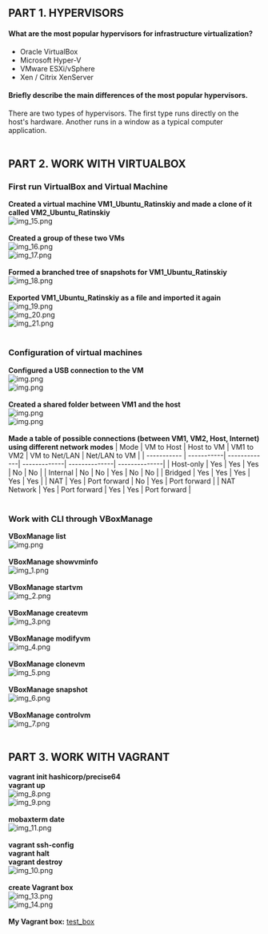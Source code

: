 ## PART 1. HYPERVISORS

#### What are the most popular hypervisors for infrastructure virtualization?
- Oracle VirtualBox
- Microsoft Hyper-V
- VMware ESXi/vSphere
- Xen / Citrix XenServer

#### Briefly describe the main differences of the most popular hypervisors.
There are two types of hypervisors. The first type runs directly on the host's hardware. Another runs in a window as a typical computer application.
<br/><br/>
## PART 2. WORK WITH VIRTUALBOX

### First run VirtualBox and Virtual Machine

**Created a virtual machine VM1_Ubuntu_Ratinskiy and made a clone of it called VM2_Ubuntu_Ratinskiy**\
![img_15.png](img/img_15.png)
<br/><br/>
**Created a group of these two VMs**\
![img_16.png](img/img_16.png)\
![img_17.png](img/img_17.png)
<br/><br/>
**Formed a branched tree of snapshots for VM1_Ubuntu_Ratinskiy**\
![img_18.png](img/img_18.png)
<br/><br/>
**Exported VM1_Ubuntu_Ratinskiy as a file and imported it again**\
![img_19.png](img/img_19.png)\
![img_20.png](img/img_20.png)\
![img_21.png](img/img_21.png)
<br/><br/>

### Configuration of virtual machines

**Configured a USB connection to the VM**\
![img.png](img/img_24.png)\
![img.png](img/img_25.png)
<br/><br/>
**Created a shared folder between VM1 and the host**\
![img.png](img/img_22.png)\
![img.png](img/img_23.png)
<br/><br/>
**Made a table of possible connections (between VM1, VM2, Host, Internet) using different network modes**
| Mode        | VM to Host | Host to VM   | VM1 to VM2   | VM to Net/LAN | Net/LAN to VM |
| ----------- | -----------| -------------| -------------| --------------| --------------|
| Host-only   | Yes        | Yes          | Yes          | No            | No            |
| Internal    | No         | No           | Yes          | No            | No            |
| Bridged     | Yes        | Yes          | Yes          | Yes           | Yes           |
| NAT         | Yes        | Port forward | No           | Yes           | Port forward  |
| NAT Network | Yes        | Port forward | Yes          | Yes           | Port forward  |
<br/><br/>

### Work with CLI through VBoxManage

**VBoxManage list**\
![img.png](img/img.png)
<br/><br/>
**VBoxManage showvminfo**\
![img_1.png](img/img_1.png)
<br/><br/>
**VBoxManage startvm**\
![img_2.png](img/img_2.png)
<br/><br/>
**VBoxManage createvm**\
![img_3.png](img/img_3.png)
<br/><br/>
**VBoxManage modifyvm**\
![img_4.png](img/img_4.png)
<br/><br/>
**VBoxManage clonevm**\
![img_5.png](img/img_5.png)
<br/><br/>
**VBoxManage snapshot**\
![img_6.png](img/img_6.png)
<br/><br/>
**VBoxManage controlvm**\
![img_7.png](img/img_7.png)
<br/><br/>

## PART 3. WORK WITH VAGRANT

**vagrant init hashicorp/precise64**\
**vagrant up**\
![img_8.png](img/img_8.png)\
![img_9.png](img/img_9.png)
<br/><br/>
**mobaxterm date**\
![img_11.png](img/img_11.png)
<br/><br/>
**vagrant ssh-config**\
**vagrant halt**\
**vagrant destroy**\
![img_10.png](img/img_10.png)
<br/><br/>
**create Vagrant box**\
![img_13.png](img/img_13.png)\
![img_14.png](img/img_14.png)
<br/><br/>
**My Vagrant box:**
[test_box](https://app.vagrantup.com/olehratinskiy/boxes/test_box)